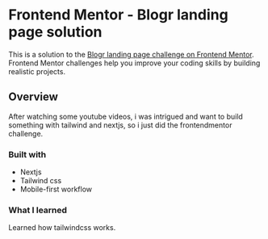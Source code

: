 # Frontend Mentor - Blogr landing page solution

This is a solution to the [Blogr landing page challenge on Frontend Mentor](https://www.frontendmentor.io/challenges/blogr-landing-page-EX2RLAApP). Frontend Mentor challenges help you improve your coding skills by building realistic projects.

## Overview

After watching some youtube videos, i was intrigued and want to build something with tailwind and nextjs, so i just did the frontendmentor challenge.

### Built with

- Nextjs
- Tailwind css
- Mobile-first workflow

### What I learned

Learned how tailwindcss works.
